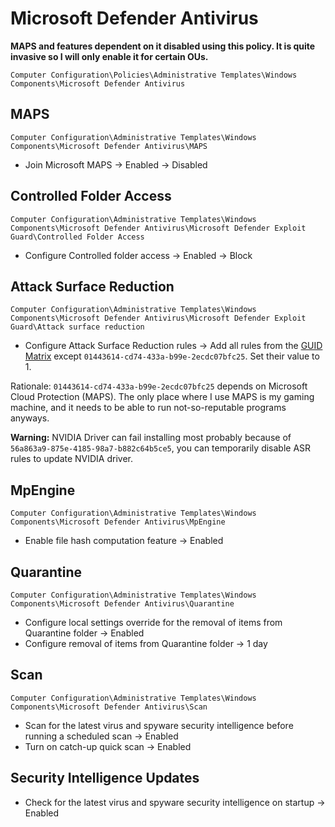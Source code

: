 # Microsoft Defender Antivirus

**MAPS and features dependent on it disabled using this policy. It is quite invasive so I will only enable it for certain OUs.**

`Computer Configuration\Policies\Administrative Templates\Windows Components\Microsoft Defender Antivirus`

## MAPS

`Computer Configuration\Administrative Templates\Windows Components\Microsoft Defender Antivirus\MAPS`
- Join Microsoft MAPS -> Enabled -> Disabled

## Controlled Folder Access

`Computer Configuration\Administrative Templates\Windows Components\Microsoft Defender Antivirus\Microsoft Defender Exploit Guard\Controlled Folder Access`

- Configure Controlled folder access -> Enabled -> Block

## Attack Surface Reduction

`Computer Configuration\Administrative Templates\Windows Components\Microsoft Defender Antivirus\Microsoft Defender Exploit Guard\Attack surface reduction`

- Configure Attack Surface Reduction rules -> Add all rules from the [GUID Matrix](https://learn.microsoft.com/en-us/defender-endpoint/attack-surface-reduction-rules-reference?view=o365-worldwide#asr-rule-to-guid-matrix) except `01443614-cd74-433a-b99e-2ecdc07bfc25`. Set their value to 1.

Rationale: `01443614-cd74-433a-b99e-2ecdc07bfc25` depends on Microsoft Cloud Protection (MAPS). The only place where I use MAPS is my gaming machine, and it needs to be able to run not-so-reputable programs anyways.

**Warning:** NVIDIA Driver can fail installing most probably because of `56a863a9-875e-4185-98a7-b882c64b5ce5`, you can temporarily disable ASR rules to update NVIDIA driver.

## MpEngine

`Computer Configuration\Administrative Templates\Windows Components\Microsoft Defender Antivirus\MpEngine`

- Enable file hash computation feature -> Enabled

## Quarantine

`Computer Configuration\Administrative Templates\Windows Components\Microsoft Defender Antivirus\Quarantine`

- Configure local settings override for the removal of items from Quarantine folder -> Enabled
- Configure removal of items from Quarantine folder -> 1 day

## Scan

`Computer Configuration\Administrative Templates\Windows Components\Microsoft Defender Antivirus\Scan`

- Scan for the latest virus and spyware security intelligence before running a scheduled scan -> Enabled
- Turn on catch-up quick scan -> Enabled

## Security Intelligence Updates

- Check for the latest virus and spyware security intelligence on startup -> Enabled
